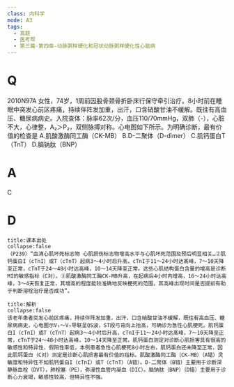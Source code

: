 ```yaml
---
class: 内科学
mode: A3
tags:
  - 真题
  - 医考帮
  - 第三篇-第四章-动脉粥样硬化和冠状动脉粥样硬化性心脏病
---
```


# Q
2010N97A 女性，74岁，1周前因股骨颈骨折卧床行保守牵引治疗。8小时前在睡眠中突发心前区疼痛，持续伴阵发加重，出汗，口含硝酸甘油不缓解。既往有高血压、糖尿病病史。入院查体：脉率62次/分，血压110/70mmHg，双肺（-），心脏不大，心律整，A₂＞P₂，双侧脉搏对称。心电图如下所示。为明确诊断，最有价值的检查是
A.肌酸激酶同工酶（CK-MB）
B.D-二聚体（D-dimer）
C.肌钙蛋白T（TnT）
D.脑钠肽（BNP）

# A
C
# D
```ad-note
title:课本出处
collapse:false
（P239）“血清心肌坏死标志物 心肌损伤标志物增高水平与心肌坏死范围及预后明显相关…②肌钙蛋白I（cTnI）或T（cTnT）起病3～4小时后升高，cTnI于11～24小时达髙峰，7～10天降至正常，cTnT于24～48小时达高峰，10～14天降至正常。这些心肌结构蛋白含量的增高是诊断MI的敏感指标（C对）。③肌酸激酶同工酶CK-MB升高，在起病后4小时内增高，16～24小时达高峰，3～4天恢复正常，其增高的程度能较准确地反映梗死的范围，其高峰出现时间是否提前有助于判断溶栓治疗是否成功”。
```

```ad-summary
title:解析
collapse:false
该老年患者突发心前区疼痛，持续伴阵发加重，出汗，口含硝酸甘油不缓解，既往有高血压、糖尿病病史，心电图示V₁～V₅导联呈QS波，ST段弓背向上抬高，可确诊为急性心肌梗死。肌钙蛋白I（cTnI）或T（cTnT）起病3～4小时后升高，cTnI于11～24小时达髙峰，7～10天降至正常，cTnT于24～48小时达高峰，10～14天降至正常。肌钙蛋白测定对诊断心肌损害具有很高的敏感性和特异性，假阳性率低，本例患者急性心肌梗死8小时左右，肌钙蛋白还未降至正常，因此肌钙蛋白（C对）测定是诊断心肌损害最有价值的指标。肌酸激酶同工酶（CK-MB）（A错）灵敏度和特异性不如肌钙蛋白I（cTnI）或T（cTnT）（A错）。D-二聚体（B错）主要用于诊断深静脉血栓（DVT），肺栓塞（PE），弥漫性血管内凝血（DIC）。脑钠肽（BNP）（D错）主要用于诊断心力衰竭，敏感性较高，但特异性不强。
```

